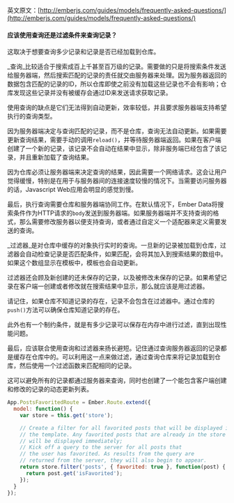 英文原文：[http://emberjs.com/guides/models/frequently-asked-questions/](http://emberjs.com/guides/models/frequently-asked-questions/)

#### 应该使用查询还是过滤条件来查询记录？

这取决于想要查询多少记录和记录是否已经加载到仓库。

_查询_比较适合于搜索成百上千甚至百万级的记录。需要做的只是将搜索条件发送给服务器端，然后搜索匹配的记录的责任就交由服务器来处理。因为服务器返回的数据包含匹配的记录的ID，所以仓库即使之前没有加载这些记录也不会有影响；仓库发现这些记录并没有被缓存会通过ID来发送请求获取记录。

使用查询的缺点是它们无法得到自动更新，效率较低，并且要求服务器端支持希望执行的查询类型。

因为服务器端决定与查询匹配的记录，而不是仓库，查询无法自动更新。如果需要更新查询结果，需要手动的调用`reload()`，并等待服务器端返回。如果在客户端创建了一个新的记录，该记录不会自动在结果中显示，除非服务端已经包含了该记录，并且重新加载了查询结果。

因为仓库必须让服务器端来决定查询的结果，因此需要一个网络请求。这会让用户觉得缓慢，特别是在用于与服务器间的连接速度较慢的情况下。当需要访问服务器的话，Javascript Web应用会明显的感觉到慢。

最后，执行查询需要仓库和服务器端协同工作。在默认情况下，Ember
Data将搜索条件作为HTTP请求的`body`发送到服务器端。如果服务器端并不支持查询的格式，那么需要修改服务器以便支持查询，或者通过自定义一个适配器来定义需要发送的查询。

_过滤器_是对仓库中缓存的对象执行实时的查询。一旦新的记录被加载到仓库，过滤器会自动检查记录是否匹配条件，如果匹配，会将其加入到搜索结果的数组中。如果这个数组显示在模板中，模板也会自动更新。

过滤器还会顾及新创建的还未保存的记录，以及被修改未保存的记录。如果希望记录在客户端一创建或者修改就在搜索结果中显示，那么就应该是用过滤器。

请记住，如果仓库不知道记录的存在，记录不会包含在过滤器中。通过仓库的`push()`方法可以确保仓库知道记录的存在。

此外也有一个制约条件，就是有多少记录可以保存在内存中进行过滤，直到出现性能问题。

最后，应该联合使用查询和过滤器来扬长避短。记住通过查询服务器返回的记录都是缓存在仓库中的。可以利用这一点来做过滤，通过查询仓库来将记录加载到仓库，然后使用一个过滤函数来匹配相同的记录。

这可以避免所有的记录都通过服务器来查询，同时也创建了一个能包含客户端创建和修改的记录的动态更新列表。

```js
App.PostsFavoritedRoute = Ember.Route.extend({
  model: function() {
    var store = this.get('store');

    // Create a filter for all favorited posts that will be displayed in
    // the template. Any favorited posts that are already in the store
    // will be displayed immediately;
    // Kick off a query to the server for all posts that
    // the user has favorited. As results from the query are
    // returned from the server, they will also begin to appear.
    return store.filter('posts', { favorited: true }, function(post) {
      return post.get('isFavorited');
    });
  }
});
```
